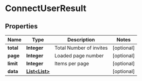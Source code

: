 

# ConnectUserResult

## Properties

Name | Type | Description | Notes
------------ | ------------- | ------------- | -------------
**total** | **Integer** | Total Number of invites |  [optional]
**page** | **Integer** | Loaded page number |  [optional]
**limit** | **Integer** | Items per page |  [optional]
**data** | [**List&lt;List&gt;**](List.md) |  |  [optional]





